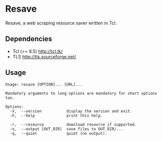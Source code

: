 # Resave

Resave, a web scraping resource saver written in Tcl.

## Dependencies

* Tcl (>= 8.5) <http://tcl.tk/>
* TLS <http://tls.sourceforge.net/>

## Usage

```
Usage: resave [OPTION]... [URL]...

Mandatory arguments to long options are mandatory for short options too.

Options:
  -V,  --version           display the version and exit.
  -h,  --help              print this help.

  -r,  --resource          download resource if supported.
  -o,  --output [OUT_DIR]  save files to OUT_DIR/...
  -q,  --quiet             quiet (no output).
```
